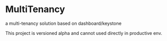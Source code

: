 # MultiTenancy
a multi-tenancy solution based on dashboard/keystone


This project is versioned alpha and cannot used directly in productive env.
